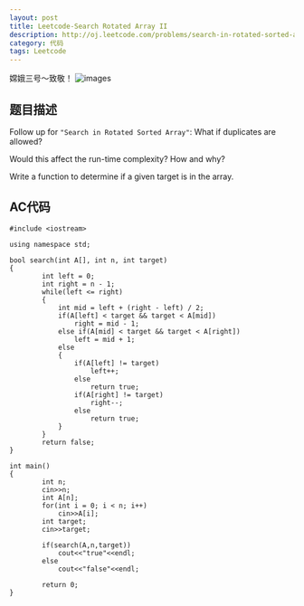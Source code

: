 ```yaml
---
layout: post
title: Leetcode-Search Rotated Array II
description: http://oj.leetcode.com/problems/search-in-rotated-sorted-array-ii/
category: 代码
tags: Leetcode
---
```

嫦娥三号～致敬！
![images](http://media-cache-ec0.pinimg.com/736x/14/47/8e/14478eb12b05c3938a910023b04dcbfe.jpg)
## 题目描述

Follow up for `"Search in Rotated Sorted Array"`:
What if duplicates are allowed?

Would this affect the run-time complexity? How and why?

Write a function to determine if a given target is in the array.

## AC代码

    #include <iostream>
    
    using namespace std;
    
    bool search(int A[], int n, int target)
    {
        	int left = 0;
        	int right = n - 1;
        	while(left <= right)
        	{
        		int mid = left + (right - left) / 2;
        		if(A[left] < target && target < A[mid])
        			right = mid - 1;
        		else if(A[mid] < target && target < A[right])
        			left = mid + 1;
        		else
        		{
        			if(A[left] != target)
        				left++;
        			else
        				return true;
        			if(A[right] != target)
        				right--;
        			else
        				return true;
        		}
        	}
        	return false;
    }
    
    int main()
    {
        	int n;
        	cin>>n;
        	int A[n];
        	for(int i = 0; i < n; i++)
        		cin>>A[i];
        	int target;
        	cin>>target;
        	
        	if(search(A,n,target))
        		cout<<"true"<<endl;
        	else
        		cout<<"false"<<endl;
        
        	return 0;
    }
